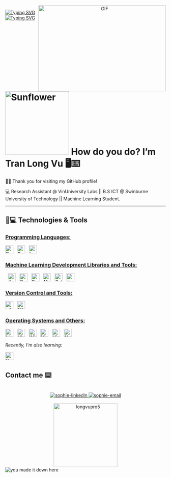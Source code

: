 <a target="_blank" align="center">
  <img align="right" top="500" height="270" width="400" alt="GIF" src="https://i.imgur.com/kC3MWrc.gif">
  
</a>

[![Typing SVG](https://readme-typing-svg.herokuapp.com?duration=6500&color=777777&background=00000000&width=500&height=120&lines=++Hello!+I'm+Long+Vu+Tran+(aka+Thomas)🖥️)](https://git.io/typing-svg)
[![Typing SVG](https://readme-typing-svg.herokuapp.com?duration=6500&color=777777&background=00000000&width=500&height=120&lines=++Wish+you+a+good+day+⌨️)](https://git.io/typing-svg)

# <a href="https://github.com/SophieNguyen113"><img src="https://wallpapercave.com/wp/wp10580805.jpg" width="200px" height="200px" alt="Sunflower"></a> How do you do? I’m Tran Long Vu 🖥️⌨️ 

🙋‍♂️ Thank you for visiting my GitHub profile! 

💻 Research Assistant @ VinUniversity Labs || B.S ICT @ Swinburne University of Technology || Machine Learning Student.

<hr>

## 🚀💻 Technologies & Tools

### <u>Programming Languages: </u>

<img src = "https://img.shields.io/badge/Python-FFD43B?style=for-the-badge&logo=python&logoColor=blue" alt="Python logo"  title="Python" height="25"/>
</span>
&nbsp;
<span>
<img src = "https://bashlogo.com/img/symbol/png/monochrome_light.png" alt="Bash logo"  title="Bash" height="25"/>
</span>
&nbsp;
<img src = "LaTex" alt="LaTexlogo"  title="LaTex" height="25"/>
</span>
&nbsp;
<br>

### <u> Machine Learning Development Libraries and Tools: </u>
&nbsp;
<span><img src="" alt="Anaconda logo" title="Jupyter Notebook" height="25" /></span>
&nbsp;
<span><img src="" alt="PyTorch logo" title="PyTorch" height="25" /></span>
&nbsp;
<span><img src="" alt="Pandas logo" title="Redux" height="25" /></span>
&nbsp;
<span><img src="" alt="Matplotlib logo" title="Redux" height="25" /></span>
&nbsp;
<span><img src="" alt="Scikit-learn logo" title="Scikit-learn" height="25" /></span>
&nbsp;
<span><img src="" alt="Jupyter Notebook logo" title="Jupyter Notebook" height="25" /></span>
&nbsp;

### <u> Version Control and Tools:</u>


<span><img src="https://img.shields.io/badge/GIT-E44C30?style=for-the-badge&logo=git&logoColor=white" alt="git logo" title="Git" height="25" /></span>
&nbsp;
<span><img src="https://img.shields.io/badge/GitHub-100000?style=for-the-badge&logo=github&logoColor=white" alt="Github logo" title="Github" height="25" /></span>
&nbsp;

### <u> Operating Systems and Others:</u>

<span>
<img src = "https://img.shields.io/badge/Linux-FCC624?style=for-the-badge&logo=linux&logoColor=black" alt="Linux Logo"  title="Linux" height="25"/>
</span>
&nbsp;
<span>
<img src = "https://img.shields.io/badge/Ubuntu-E95420?style=for-the-badge&logo=ubuntu&logoColor=white" alt="Ubuntu Logo"  title="Ubuntu" height="25"/>
</span>
&nbsp;
<span>
<img src = "https://img.shields.io/badge/Windows-0078D6?style=for-the-badge&logo=windows&logoColor=white" alt="Windows Logo"  title="Windows" height="25"/>
</span>
&nbsp;
<span><img src="https://img.shields.io/badge/VSCode-0078D4?style=for-the-badge&logo=visual%20studio%20code&logoColor=white" alt="Visual Studio Code logo" title="Visual Studio Code" height="25" /></span>
&nbsp;
<span><img src="https://img.shields.io/badge/VIM-%2311AB00.svg?&style=for-the-badge&logo=vim&logoColor=white" alt="Vim logo" title="Vim" height="25" /></span>
&nbsp;
<span><img src="https://img.shields.io/badge/NeoVim-%2357A143.svg?&style=for-the-badge&logo=neovim&logoColor=white" alt="Neovim logo" title="Neovim" height="25" /></span>

<i> Recently, I'm also learning: </i>

<span><img src="" title="SciPy" height="25" /></span>
&nbsp;

## Contact me ⌨️

<br>
<div align="center">
  <a href="https://www.linkedin.com/in/long-vu-tran-77a280272/"  rel="noopener noreferrer">
    <img src="https://img.icons8.com/bubbles/100/000000/linkedin.png" alt="sophie-linkedin" />
  </a>
  <a href="mailto:tranlongvu007@gmail.com" target="top" rel="noopener noreferrer">
  <img src="https://img.icons8.com/bubbles/100/000000/gmail-new.png" alt="sophie-email"/>
  </a>
</div>

<br>
<div align="center">

<a href="https://github.com/longvutran">
<img src="keyboard" width="200px" height="200px" alt="longvupro5">
</a>

</div>

<img src="gif" title="CatCat" alt="you made it down here">
